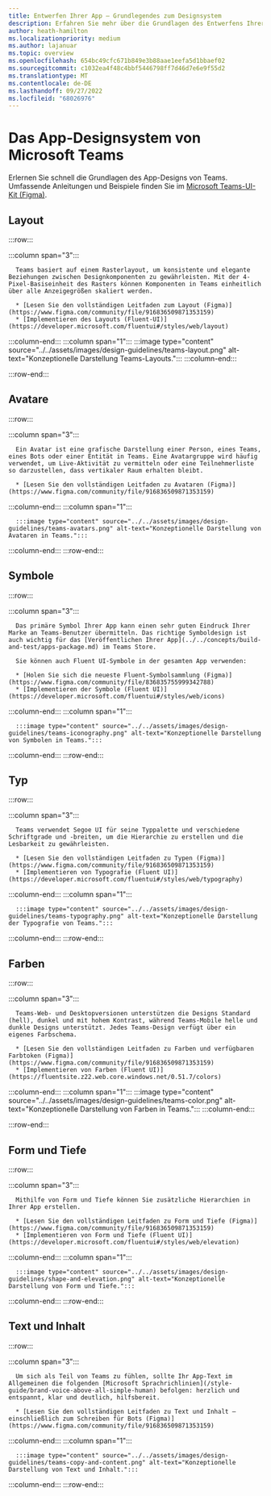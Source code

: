 ```yaml
---
title: Entwerfen Ihrer App – Grundlegendes zum Designsystem
description: Erfahren Sie mehr über die Grundlagen des Entwerfens Ihrer Microsoft Teams-App, einschließlich Avataren, Layout, Symbolen, Farbschemas und mehr.
author: heath-hamilton
ms.localizationpriority: medium
ms.author: lajanuar
ms.topic: overview
ms.openlocfilehash: 654bc49cfc671b849e3b88aae1eefa5d1bbaef02
ms.sourcegitcommit: c1032ea4f48c4bbf5446798ff7d46d7e6e9f55d2
ms.translationtype: MT
ms.contentlocale: de-DE
ms.lasthandoff: 09/27/2022
ms.locfileid: "68026976"
---
```

# <a name="microsoft-teams-app-design-system"></a>Das App-Designsystem von Microsoft Teams

Erlernen Sie schnell die Grundlagen des App-Designs von Teams. Umfassende Anleitungen und Beispiele finden Sie im [Microsoft Teams-UI-Kit (Figma)](https://www.figma.com/community/file/916836509871353159).

## <a name="layout"></a>Layout

:::row:::

   :::column span="3":::

      Teams basiert auf einem Rasterlayout, um konsistente und elegante Beziehungen zwischen Designkomponenten zu gewährleisten. Mit der 4-Pixel-Basiseinheit des Rasters können Komponenten in Teams einheitlich über alle Anzeigegrößen skaliert werden.

      * [Lesen Sie den vollständigen Leitfaden zum Layout (Figma)](https://www.figma.com/community/file/916836509871353159)
      * [Implementieren des Layouts (Fluent-UI)](https://developer.microsoft.com/fluentui#/styles/web/layout)

   :::column-end:::
   :::column span="1":::
      :::image type="content" source="../../assets/images/design-guidelines/teams-layout.png" alt-text="Konzeptionelle Darstellung Teams-Layouts.":::
   :::column-end:::

:::row-end:::

## <a name="avatars"></a>Avatare

:::row:::

   :::column span="3":::

      Ein Avatar ist eine grafische Darstellung einer Person, eines Teams, eines Bots oder einer Entität in Teams. Eine Avatargruppe wird häufig verwendet, um Live-Aktivität zu vermitteln oder eine Teilnehmerliste so darzustellen, dass vertikaler Raum erhalten bleibt. 

      * [Lesen Sie den vollständigen Leitfaden zu Avataren (Figma)](https://www.figma.com/community/file/916836509871353159)

   :::column-end:::
   :::column span="1":::

      :::image type="content" source="../../assets/images/design-guidelines/teams-avatars.png" alt-text="Konzeptionelle Darstellung von Avataren in Teams.":::

   :::column-end:::
:::row-end:::

## <a name="icons"></a>Symbole

:::row:::

   :::column span="3":::

      Das primäre Symbol Ihrer App kann einen sehr guten Eindruck Ihrer Marke an Teams-Benutzer übermitteln. Das richtige Symboldesign ist auch wichtig für das [Veröffentlichen Ihrer App](../../concepts/build-and-test/apps-package.md) im Teams Store.

      Sie können auch Fluent UI-Symbole in der gesamten App verwenden:

      * [Holen Sie sich die neueste Fluent-Symbolsammlung (Figma)](https://www.figma.com/community/file/836835755999342788)
      * [Implementieren der Symbole (Fluent UI)](https://developer.microsoft.com/fluentui#/styles/web/icons)

   :::column-end:::
   :::column span="1":::

      :::image type="content" source="../../assets/images/design-guidelines/teams-iconography.png" alt-text="Konzeptionelle Darstellung von Symbolen in Teams.":::

   :::column-end:::
:::row-end:::

## <a name="type"></a>Typ

:::row:::

   :::column span="3":::

      Teams verwendet Segoe UI für seine Typpalette und verschiedene Schriftgrade und -breiten, um die Hierarchie zu erstellen und die Lesbarkeit zu gewährleisten.

      * [Lesen Sie den vollständigen Leitfaden zu Typen (Figma)](https://www.figma.com/community/file/916836509871353159)
      * [Implementieren von Typografie (Fluent UI)](https://developer.microsoft.com/fluentui#/styles/web/typography)

   :::column-end:::
   :::column span="1":::

      :::image type="content" source="../../assets/images/design-guidelines/teams-typography.png" alt-text="Konzeptionelle Darstellung der Typografie von Teams.":::

   :::column-end:::
:::row-end:::

## <a name="colors"></a>Farben

:::row:::

   :::column span="3":::

      Teams-Web- und Desktopversionen unterstützen die Designs Standard (hell), dunkel und mit hohem Kontrast, während Teams-Mobile helle und dunkle Designs unterstützt. Jedes Teams-Design verfügt über ein eigenes Farbschema.

      * [Lesen Sie den vollständigen Leitfaden zu Farben und verfügbaren Farbtoken (Figma)](https://www.figma.com/community/file/916836509871353159)
      * [Implementieren von Farben (Fluent UI)](https://fluentsite.z22.web.core.windows.net/0.51.7/colors)

   :::column-end:::
   :::column span="1":::
      :::image type="content" source="../../assets/images/design-guidelines/teams-color.png" alt-text="Konzeptionelle Darstellung von Farben in Teams.":::
   :::column-end:::

:::row-end:::

## <a name="shape-and-elevation"></a>Form und Tiefe

:::row:::

   :::column span="3":::

      Mithilfe von Form und Tiefe können Sie zusätzliche Hierarchien in Ihrer App erstellen. 

      * [Lesen Sie den vollständigen Leitfaden zu Form und Tiefe (Figma)](https://www.figma.com/community/file/916836509871353159)
      * [Implementieren von Form und Tiefe (Fluent UI)](https://developer.microsoft.com/fluentui#/styles/web/elevation)

   :::column-end:::
   :::column span="1":::

      :::image type="content" source="../../assets/images/design-guidelines/shape-and-elevation.png" alt-text="Konzeptionelle Darstellung von Form und Tiefe.":::

   :::column-end:::
:::row-end:::

## <a name="copy-and-content"></a>Text und Inhalt

:::row:::

   :::column span="3":::

      Um sich als Teil von Teams zu fühlen, sollte Ihr App-Text im Allgemeinen die folgenden [Microsoft Sprachrichlinien](/style-guide/brand-voice-above-all-simple-human) befolgen: herzlich und entspannt, klar und deutlich, hilfsbereit.

      * [Lesen Sie den vollständigen Leitfaden zu Text und Inhalt – einschließlich zum Schreiben für Bots (Figma)](https://www.figma.com/community/file/916836509871353159)

   :::column-end:::
   :::column span="1":::

      :::image type="content" source="../../assets/images/design-guidelines/teams-copy-and-content.png" alt-text="Konzeptionelle Darstellung von Text und Inhalt.":::

   :::column-end:::
:::row-end:::
